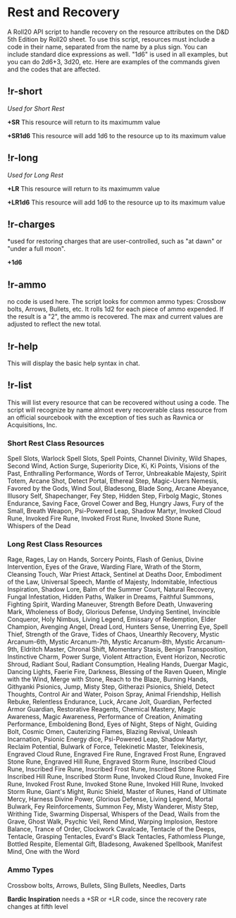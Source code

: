 # Rest and Recovery
A Roll20 API script to handle recovery on the resource attributes on the D&D 5th Edition by Roll20 sheet.
To use this script, resources must include a code in their name, separated from the name by a plus sign. You can include standard dice expressions as well. "1d6" is used in all examples, but you can do 2d6+3, 3d20, etc. Here are examples of the commands given and the codes that are affected.

## !r-short
*Used for Short Rest*

**+SR** This resource will return to its maximumm value

**+SR1d6** This resource will add 1d6 to the resource up to its maximum value


## !r-long
*Used for Long Rest*

**+LR** This resource will return to its maximumm value

**+LR1d6** This resource will add 1d6 to the resource up to its maximum value


## !r-charges
*used for restoring charges that are user-controlled, such as "at dawn" or "under a full moon".

**+1d6**


## !r-ammo
no code is used here. The script looks for common ammo types: Crossbow bolts, Arrows, Bullets, etc. It rolls 1d2 for each piece of ammo expended. If the result is a "2", the ammo is recovered. The max and current values are adjusted to reflect the new total.

## !r-help
This will display the basic help syntax in chat.

## !r-list
This will list every resource that can be recovered without using a code. The script will recognize by name almost every recoverable class resource from an official sourcebook with the exception of ties such as Ravnica or Acquisitions, Inc.


### Short Rest Class Resources
Spell Slots, Warlock Spell Slots, Spell Points, Channel Divinity, Wild Shapes, Second Wind, Action Surge, Superiority Dice, Ki, Ki Points, Visions of the Past, Enthralling Performance, Words of Terror, Unbreakable Majesty, Spirit Totem, Arcane Shot, Detect Portal, Ethereal Step, Magic-Users Nemesis, Favored by the Gods, Wind Soul, Bladesong, Blade Song, Arcane Abeyance, Illusory Self, Shapechanger, Fey Step, Hidden Step, Firbolg Magic, Stones Endurance, Saving Face, Grovel Cower and Beg, Hungry Jaws, Fury of the Small, Breath Weapon, Psi-Powered Leap, Shadow Martyr, Invoked Cloud Rune, Invoked Fire Rune, Invoked Frost Rune, Invoked Stone Rune, Whispers of the Dead

### Long Rest Class Resources
Rage, Rages, Lay on Hands, Sorcery Points, Flash of Genius, Divine Intervention, Eyes of the Grave, Warding Flare, Wrath of the Storm, Cleansing Touch, War Priest Attack, Sentinel at Deaths Door, Embodiment of the Law, Universal Speech, Mantle of Majesty, Indomitable, Infectious Inspiration, Shadow Lore, Balm of the Summer Court, Natural Recovery, Fungal Infestation, Hidden Paths, Walker in Dreams, Faithful Summons, Fighting Spirit, Warding Maneuver, Strength Before Death, Unwavering Mark, Wholeness of Body, Glorious Defense, Undying Sentinel, Invincible Conqueror, Holy Nimbus, Living Legend, Emissary of Redemption, Elder Champion, Avenging Angel, Dread Lord, Hunters Sense, Unerring Eye, Spell Thief, Strength of the Grave, Tides of Chaos, Unearthly Recovery, Mystic Arcanum-6th, Mystic Arcanum-7th, Mystic Arcanum-8th, Mystic Arcanum-9th, Eldritch Master, Chronal Shift, Momentary Stasis, Benign Transposition, Instinctive Charm, Power Surge, Violent Attraction, Event Horizon, Necrotic Shroud, Radiant Soul, Radiant Consumption, Healing Hands, Duergar Magic, Dancing Lights, Faerie Fire, Darkness, Blessing of the Raven Queen, Mingle with the Wind, Merge with Stone, Reach to the Blaze, Burning Hands, Githyanki Psionics, Jump, Misty Step, Githerazi Psionics, Shield, Detect Thoughts, Control Air and Water, Poison Spray, Animal Friendship, Hellish Rebuke, Relentless Endurance, Luck, Arcane Jolt, Guardian, Perfected Armor Guardian, Restorative Reagents, Chemical Mastery, Magic Awareness, Magic Awareness, Performance of Creation, Animating Performance, Emboldening Bond, Eyes of Night, Steps of Night, Guiding Bolt, Cosmic Omen, Cauterizing Flames, Blazing Revival, Unleash Incarnation, Psionic Energy dice, Psi-Powered Leap, Shadow Martyr, Reclaim Potential, Bulwark of Force, Telekinetic Master, Telekinesis, Engraved Cloud Rune, Engraved Fire Rune, Engraved Frost Rune, Engraved Stone Rune, Engraved Hill Rune, Engraved Storm Rune, Inscribed Cloud Rune, Inscribed Fire Rune, Inscribed Frost Rune, Inscribed Stone Rune, Inscribed Hill Rune, Inscribed Storm Rune, Invoked Cloud Rune, Invoked Fire Rune, Invoked Frost Rune, Invoked Stone Rune, Invoked Hill Rune, Invoked Storm Rune, Giant's Might, Runic Shield, Master of Runes, Hand of Ultimate Mercy, Harness Divine Power, Glorious Defense, Living Legend, Mortal Bulwark, Fey Reinforcements, Summon Fey, Misty Wanderer, Misty Step, Writhing Tide, Swarming Dispersal, Whispers of the Dead, Wails from the Grave, Ghost Walk, Psychic Veil, Rend Mind, Warping Implosion, Restore Balance, Trance of Order, Clockwork Cavalcade, Tentacle of the Deeps, Tentacle, Grasping Tentacles, Evard's Black Tentacles, Fathomless Plunge, Bottled Respite, Elemental Gift, Bladesong, Awakened Spellbook, Manifest Mind, One with the Word

### Ammo Types
Crossbow bolts, Arrows, Bullets, Sling Bullets, Needles, Darts


**Bardic Inspiration** needs a +SR or +LR code, since the recovery rate changes at fifth level
